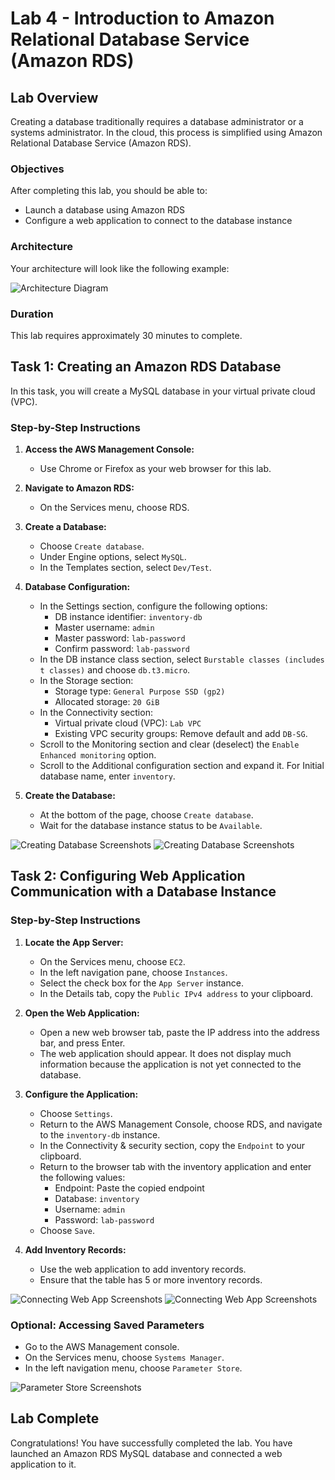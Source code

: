 # Lab 4 - Introduction to Amazon Relational Database Service (Amazon RDS)

## Lab Overview

Creating a database traditionally requires a database administrator or a systems administrator. In the cloud, this process is simplified using Amazon Relational Database Service (Amazon RDS).

### Objectives
After completing this lab, you should be able to:
- Launch a database using Amazon RDS
- Configure a web application to connect to the database instance

### Architecture
Your architecture will look like the following example:

![Architecture Diagram](https://user-images.githubusercontent.com/89054489/232302566-53314859-ccb0-40fc-a3e5-15975f486ee8.png)

### Duration
This lab requires approximately 30 minutes to complete.

## Task 1: Creating an Amazon RDS Database

In this task, you will create a MySQL database in your virtual private cloud (VPC).

### Step-by-Step Instructions

1. **Access the AWS Management Console:**
   - Use Chrome or Firefox as your web browser for this lab.

2. **Navigate to Amazon RDS:**
   - On the Services menu, choose RDS.

3. **Create a Database:**
   - Choose `Create database`.
   - Under Engine options, select `MySQL`.
   - In the Templates section, select `Dev/Test`.

4. **Database Configuration:**
   - In the Settings section, configure the following options:
     - DB instance identifier: `inventory-db`
     - Master username: `admin`
     - Master password: `lab-password`
     - Confirm password: `lab-password`
   - In the DB instance class section, select `Burstable classes (includes t classes)` and choose `db.t3.micro`.
   - In the Storage section:
     - Storage type: `General Purpose SSD (gp2)`
     - Allocated storage: `20 GiB`
   - In the Connectivity section:
     - Virtual private cloud (VPC): `Lab VPC`
     - Existing VPC security groups: Remove default and add `DB-SG`.
   - Scroll to the Monitoring section and clear (deselect) the `Enable Enhanced monitoring` option.
   - Scroll to the Additional configuration section and expand it. For Initial database name, enter `inventory`.

5. **Create the Database:**
   - At the bottom of the page, choose `Create database`.
   - Wait for the database instance status to be `Available`.

![Creating Database Screenshots](https://user-images.githubusercontent.com/89054489/232353681-a70aea7d-c5b5-4410-980c-66ca8d1d5fb8.png)
![Creating Database Screenshots](https://user-images.githubusercontent.com/89054489/232353751-e6271b72-49c8-4b1c-b882-2ca0e61e87ea.png)

## Task 2: Configuring Web Application Communication with a Database Instance

### Step-by-Step Instructions

1. **Locate the App Server:**
   - On the Services menu, choose `EC2`.
   - In the left navigation pane, choose `Instances`.
   - Select the check box for the `App Server` instance.
   - In the Details tab, copy the `Public IPv4 address` to your clipboard.

2. **Open the Web Application:**
   - Open a new web browser tab, paste the IP address into the address bar, and press Enter.
   - The web application should appear. It does not display much information because the application is not yet connected to the database.

3. **Configure the Application:**
   - Choose `Settings`.
   - Return to the AWS Management Console, choose RDS, and navigate to the `inventory-db` instance.
   - In the Connectivity & security section, copy the `Endpoint` to your clipboard.
   - Return to the browser tab with the inventory application and enter the following values:
     - Endpoint: Paste the copied endpoint
     - Database: `inventory`
     - Username: `admin`
     - Password: `lab-password`
   - Choose `Save`.

4. **Add Inventory Records:**
   - Use the web application to add inventory records.
   - Ensure that the table has 5 or more inventory records.

![Connecting Web App Screenshots](https://user-images.githubusercontent.com/89054489/232355297-42a2756f-d239-4c8a-8d48-9e08969875b3.png)
![Connecting Web App Screenshots](https://user-images.githubusercontent.com/89054489/232355758-bed4df89-d178-41ad-939b-2db8f02341b8.png)

### Optional: Accessing Saved Parameters
- Go to the AWS Management console.
- On the Services menu, choose `Systems Manager`.
- In the left navigation menu, choose `Parameter Store`.

![Parameter Store Screenshots](https://user-images.githubusercontent.com/89054489/232355898-b367108d-151a-422c-923f-62d6c6f51b41.png)

## Lab Complete

Congratulations! You have successfully completed the lab. You have launched an Amazon RDS MySQL database and connected a web application to it.